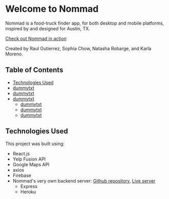 #  Welcome to Nommad
Nommad is a food-truck finder app, for both desktop and mobile platforms, inspired by and designed for Austin, TX.

[Check out Nommad in action](https://nommad-app.firebaseapp.com/)

Created by Raul Gutierrez, Sophia Chow, Natasha Robarge, and Karla Moreno.

## Table of Contents

- [Technologies Used](#technologies-used)
- [dummytxt](#dummyheader)
- [dummytxt](#dummyheader)
- [dummytxt](#dummyheader)
  - [dummytxt](#dummyheader)
  - [dummytxt](#dummyheader)
  - [dummytxt](#dummyheader)

## Technologies Used
This project was built using:
- React.js
- Yelp Fusion API
- Google Maps API
- axios
- Firebase
- Nommad's very own backend server: [Github repository](https://github.com/deathnaut/nommad-backend), [Live server](http://nommad-backend.herokuapp.com/)
  - Express
  - Heroku

